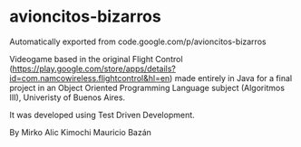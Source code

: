 # avioncitos-bizarros
Automatically exported from code.google.com/p/avioncitos-bizarros

Videogame based in the original Flight Control (https://play.google.com/store/apps/details?id=com.namcowireless.flightcontrol&hl=en) made entirely
in Java for a final project in an Object Oriented Programming Language subject (Algoritmos III), Univeristy of Buenos Aires.

It was developed using Test Driven Development.

By
Mirko Alic
Kimochi
Mauricio Bazán
